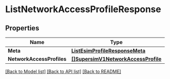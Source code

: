 # ListNetworkAccessProfileResponse

## Properties

Name | Type | Description | Notes
------------ | ------------- | ------------- | -------------
**Meta** | [**ListEsimProfileResponseMeta**](ListEsimProfileResponseMeta.md) |  |[optional] 
**NetworkAccessProfiles** | [**[]SupersimV1NetworkAccessProfile**](SupersimV1NetworkAccessProfile.md) |  |[optional] 

[[Back to Model list]](../README.md#documentation-for-models) [[Back to API list]](../README.md#documentation-for-api-endpoints) [[Back to README]](../README.md)



